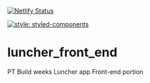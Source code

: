 [![Netlify Status](https://api.netlify.com/api/v1/badges/71d56934-f592-438d-b347-56aaee62e01e/deploy-status)](https://app.netlify.com/sites/eloquent-mcnulty-65e418/deploys)

[![style: styled-components](https://img.shields.io/badge/style-%F0%9F%92%85%20styled--components-orange.svg?colorB=daa357&colorA=db748e)](https://github.com/styled-components/styled-components)

# luncher_front_end
PT Build weeks Luncher app Front-end portion

